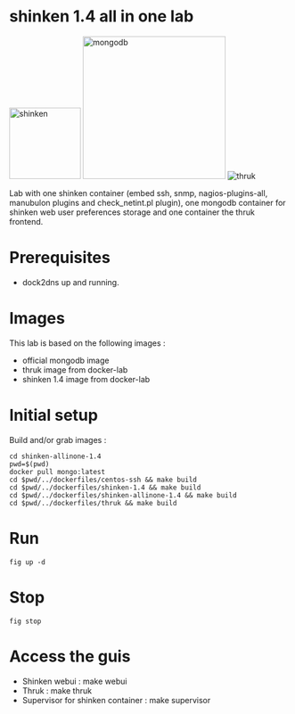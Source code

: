 shinken 1.4 all in one lab
==========================
<img alt="shinken" src="http://www.shinken-monitoring.org/img/NinjaGreen.png" height="128px">
<img alt="mongodb" src="http://upload.wikimedia.org/wikipedia/en/thumb/e/eb/MongoDB_Logo.png/640px-MongoDB_Logo.png" width="256px">
<img alt="thruk" src="http://www.thruk.org/images/logo_thruk.png">

Lab with one shinken container (embed ssh, snmp, nagios-plugins-all, manubulon plugins and check_netint.pl plugin), one mongodb container for shinken web user preferences storage and one container the thruk frontend.

Prerequisites
=============

- dock2dns up and running. 

Images 
======
This lab is based on the following images :

- official mongodb image
- thruk image from docker-lab
- shinken 1.4 image from docker-lab

Initial setup
=============

Build and/or grab images :

```
cd shinken-allinone-1.4
pwd=$(pwd)
docker pull mongo:latest
cd $pwd/../dockerfiles/centos-ssh && make build
cd $pwd/../dockerfiles/shinken-1.4 && make build
cd $pwd/../dockerfiles/shinken-allinone-1.4 && make build
cd $pwd/../dockerfiles/thruk && make build
```

Run
===

```
fig up -d 
```

Stop
====

```
fig stop
```

Access the guis
===============

- Shinken webui : make webui
- Thruk : make thruk
- Supervisor for shinken container : make supervisor
